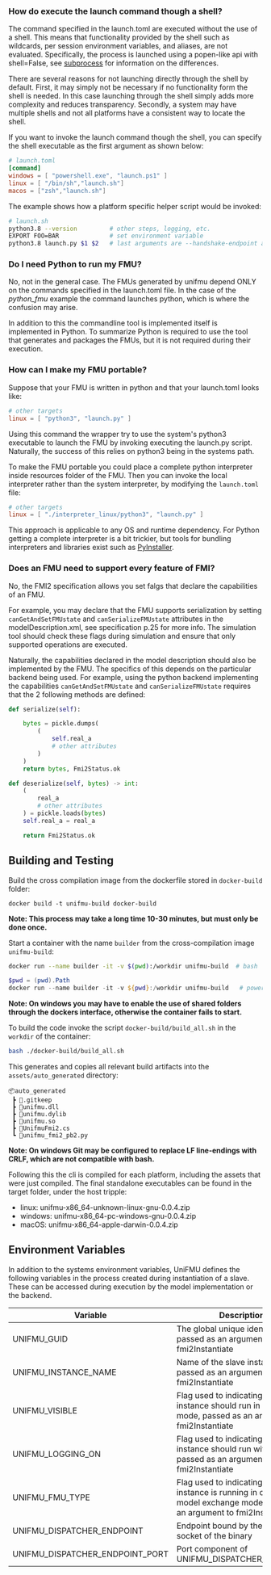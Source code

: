 ### How do execute the launch command though a shell?

The command specified in the launch.toml are executed without the use of a shell.
This means that functionality provided by the shell such as wildcards, per session environment variables, and aliases, are not evaluated.
Specifically, the process is launched using a popen-like api with shell=False, see [subprocess](https://docs.rs/subprocess/latest/subprocess/) for information on the differences.

There are several reasons for not launching directly through the shell by default. First, it may simply not be necessary if no functionality form the shell is needed.
In this case launching through the shell simply adds more complexity and reduces transparency.
Secondly, a system may have multiple shells and not all platforms have a consistent way to locate the shell.

If you want to invoke the launch command though the shell, you can specify the shell executable as the first argument as shown below:

```toml
# launch.toml
[command]
windows = [ "powershell.exe", "launch.ps1" ]
linux = [ "/bin/sh","launch.sh"]
macos = ["zsh","launch.sh"]
```

The example shows how a platform specific helper script would be invoked:

```bash
# launch.sh
python3.8 --version         # other steps, logging, etc.
EXPORT FOO=BAR              # set environment variable
python3.8 launch.py $1 $2   # last arguments are --handshake-endpoint and its value
```

### Do I need Python to run my FMU?

No, not in the general case. The FMUs generated by unifmu depend ONLY on the commands specified in the launch.toml file.
In the case of the _python_fmu_ example the command launches python, which is where the confusion may arise.

In addition to this the commandline tool is implemented itself is implemented in Python.
To summarize Python is required to use the tool that generates and packages the FMUs, but it is not required during their execution.

### How can I make my FMU portable?

Suppose that your FMU is written in python and that your launch.toml looks like:

```toml
# other targets
linux = [ "python3", "launch.py" ]
```

Using this command the wrapper try to use the system's python3 executable to launch the FMU by invoking executing the launch.py script.
Naturally, the success of this relies on python3 being in the systems path.

To make the FMU portable you could place a complete python interpreter inside resources folder of the FMU.
Then you can invoke the local interpreter rather than the system interpreter, by modifying the `launch.toml` file:

```toml
# other targets
linux = [ "./interpreter_linux/python3", "launch.py" ]
```

This approach is applicable to any OS and runtime dependency.
For Python getting a complete interpreter is a bit trickier, but tools for bundling interpreters and libraries exist such as [PyInstaller](https://pyinstaller.readthedocs.io/en/v4.1/index.html).

### Does an FMU need to support every feature of FMI?

No, the FMI2 specification allows you set falgs that declare the capabilities of an FMU.

For example, you may declare that the FMU supports serialization by setting `canGetAndSetFMUstate` and `canSerializeFMUstate` attributes in the modelDescription.xml, see specification p.25 for more info.
The simulation tool should check these flags during simulation and ensure that only supported operations are executed.

Naturally, the capabilities declared in the model description should also be implemented by the FMU.
The specifics of this depends on the particular backend being used.
For example, using the python backend implementing the capabilities `canGetAndSetFMUstate` and `canSerializeFMUstate` requires that the 2 following methods are defined:

```python
def serialize(self):

    bytes = pickle.dumps(
        (
            self.real_a
            # other attributes
        )
    )
    return bytes, Fmi2Status.ok

def deserialize(self, bytes) -> int:
    (
        real_a
        # other attributes
    ) = pickle.loads(bytes)
    self.real_a = real_a

    return Fmi2Status.ok
```

## Building and Testing

Build the cross compilation image from the dockerfile stored in `docker-build` folder:

```
docker build -t unifmu-build docker-build
```

**Note: This process may take a long time 10-30 minutes, but must only be done once.**

Start a container with the name `builder` from the cross-compilation image `unifmu-build`:

```bash
docker run --name builder -it -v $(pwd):/workdir unifmu-build  # bash
```

```powershell
$pwd = (pwd).Path
docker run --name builder -it -v ${pwd}:/workdir unifmu-build   # powershell
```

**Note: On windows you may have to enable the use of shared folders through the dockers interface, otherwise the container fails to start.**

To build the code invoke the script `docker-build/build_all.sh` in the `workdir` of the container:

```bash
bash ./docker-build/build_all.sh
```

This generates and copies all relevant build artifacts into the `assets/auto_generated` directory:

```
📦auto_generated
 ┣ 📜.gitkeep
 ┣ 📜unifmu.dll
 ┣ 📜unifmu.dylib
 ┣ 📜unifmu.so
 ┣ 📜UnifmuFmi2.cs
 ┗ 📜unifmu_fmi2_pb2.py
```

**Note: On windows Git may be configured to replace LF line-endings with CRLF, which are not compatible with bash.**

Following this the cli is compiled for each platform, including the assets that were just compiled.
The final standalone executables can be found in the target folder, under the host tripple:

- linux: unifmu-x86_64-unknown-linux-gnu-0.0.4.zip
- windows: unifmu-x86_64-pc-windows-gnu-0.0.4.zip
- macOS: unifmu-x86_64-apple-darwin-0.0.4.zip

## Environment Variables

In addition to the systems environment variables, UniFMU defines the following variables in the process created during instantiation of a slave.
These can be accessed during execution by the model implementation or the backend.

| Variable                        | Description                                                                                                                   | Example                               |
| ------------------------------- | ----------------------------------------------------------------------------------------------------------------------------- | ------------------------------------- |
| UNIFMU_GUID                     | The global unique identifier, passed as an argument to fmi2Instantiate                                                        | 77236337-210e-4e9c-8f2c-c1a0677db21b  |
| UNIFMU_INSTANCE_NAME            | Name of the slave instance, passed as an argument to fmi2Instantiate                                                          | left_wheel_motor                      |
| UNIFMU_VISIBLE                  | Flag used to indicating if the instance should run in visible mode, passed as an argument to fmi2Instantiate                  | {true, false}                         |
| UNIFMU_LOGGING_ON               | Flag used to indicating if the instance should run with logging, passed as an argument to fmi2Instantiate                     | {true, false}                         |
| UNIFMU_FMU_TYPE                 | Flag used to indicating if the instance is running in co-sim or model exchange mode, passed as an argument to fmi2Instantiate | {fmi2ModelExchange, fmi2CoSimulation} |
| UNIFMU_DISPATCHER_ENDPOINT      | Endpoint bound by the zmq socket of the binary                                                                                | tcp://127.0.0.1/5000                  |
| UNIFMU_DISPATCHER_ENDPOINT_PORT | Port component of UNIFMU_DISPATCHER_ENDPOINT                                                                                  | 5000                                  |
